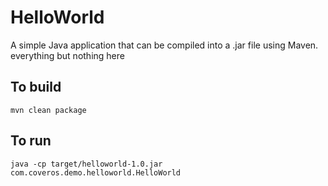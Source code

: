 HelloWorld
==========

A simple Java application that can be compiled into a .jar file using Maven. everything but nothing here

To build
--------
    mvn clean package

To run
------
    java -cp target/helloworld-1.0.jar com.coveros.demo.helloworld.HelloWorld
